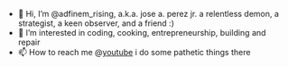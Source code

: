 - 👋 Hi, I’m @adfinem_rising, a.k.a. jose a. perez jr. a relentless demon, a strategist, a keen observer, and a friend  :)
- 👀 I’m interested in coding, cooking, entrepreneurship, building and repair
- 📫 How to reach me @[youtube](https://www.youtube.com/c/adfinemrising) i do some pathetic things there
